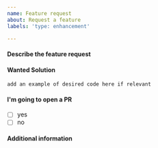 ```yaml
---
name: Feature request
about: Request a feature
labels: 'type: enhancement'

---
```


[//]: # (These comments will not show up. You can keep them or delete them, up to you.)

#### Describe the feature request

[//]: # (What is your feature request? What are you trying to solve and how are you currently solving it?)

#### Wanted Solution

[//]: # (What type of solution are you looking for? How would it look?)

```javscript
add an example of desired code here if relevant
```

#### I'm going to open a PR

- [ ] yes
- [ ] no

#### Additional information

[//]: # (Add any additional information about the bug/problem here.)
